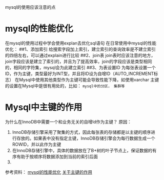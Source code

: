 mysql的使用应该注意的点
# mysql的性能优化
在mysql的使用过程中学会使用explan去优化sql语句
在日常使用中mysql的性能优化：
##1、添加索引
给搜索字段加上索引，建立索引的查询效率是不建立索引的四倍左右，可以通过explain进行比较
##2、join表
join表时应该注意的地方，join字段应该是建立了索引的，并且为了提高效率，join的字段应该是类型相同的，相同的字符集，mysql会为此建立索引
##3、为表设置ID
为每张表设置一个ID，作为主键，类型最好为INT型，并且将ID设为自增ID（AUTO_INCREMENT标志）
在Mysql中使用其他类型作为主键可能会导致性能下降，如使用varchar
主键的设置在Mysql中是很有用处的，比如：
	`mysql中的分区， 集群等`

# Mysql中主键的作用
为什么在InnoDB中需要一个和业务无关的自增Id作为主键？
原因：
1. InnoDB存储引擎采用了聚集的方式，因此每张表的存储都是以主键的顺序进行存放的。如果表中没有指定主键，InnoDB存储引擎会为每行数据生成一个ROWID，并以此作为主键
2. 在InnoDB存储引擎中，具体的数据放在了B+树的叶子节点上，保证数据的有序有助于按顺序将数据添加到当前的索引后面
3. 


参考资料：
[mysql的性能优化](https://www.cnblogs.com/pengyunjing/p/6591660.html )
[关于主键的作用](https://ruby-china.org/topics/26352)





